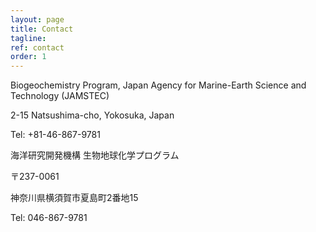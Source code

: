```yaml
---
layout: page
title: Contact
tagline: 
ref: contact
order: 1
---
```


Biogeochemistry Program,
Japan Agency for Marine-Earth Science and Technology (JAMSTEC)

2-15 Natsushima-cho, Yokosuka, Japan

Tel: +81-46-867-9781

海洋研究開発機構 生物地球化学プログラム

〒237-0061

神奈川県横須賀市夏島町2番地15

Tel: 046-867-9781
